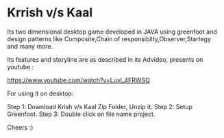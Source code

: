 # Krrish v/s Kaal 

Its two dimensional desktop game developed in JAVA using greenfoot and design patterns like Composite,Chain of responsibilty,Observer,Startegy and many more.

Its features and storyline are as described in its Advideo, presents on youtube :

https://www.youtube.com/watch?v=Luvl_4FRWSQ


For using it on desktop:

Step 1: Download Krish v/s Kaal Zip Folder, Unzip it.
Step 2: Setup Greenfoot.
Step 3: Double click on file name project.

Cheers :)
